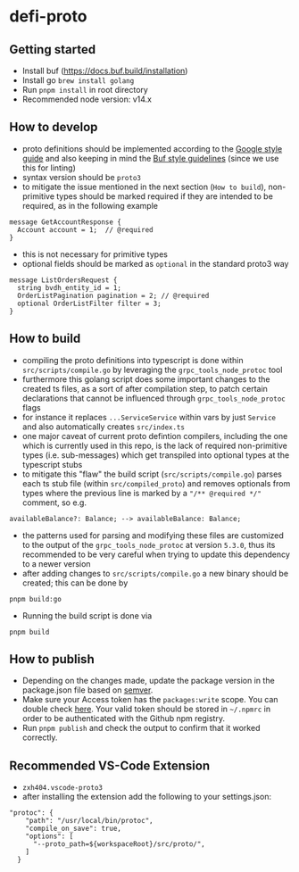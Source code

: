 # defi-proto

## Getting started
- Install buf (https://docs.buf.build/installation)
- Install go `brew install golang`
- Run `pnpm install` in root directory
- Recommended node version: v14.x

## How to develop
- proto definitions should be implemented according to the [Google style guide](https://developers.google.com/protocol-buffers/docs/style) and also keeping in mind the [Buf style guidelines](https://docs.buf.build/best-practices/style-guide) (since we use this for linting)
- syntax version should be `proto3`
- to mitigate the issue mentioned in the next section (`How to build`), non-primitive types should be marked required if they are intended to be required, as in the following example 
```
message GetAccountResponse {
  Account account = 1;  // @required
}
```
- this is not necessary for primitive types
- optional fields should be marked as `optional` in the standard proto3 way 
```
message ListOrdersRequest {
  string bvdh_entity_id = 1;
  OrderListPagination pagination = 2; // @required
  optional OrderListFilter filter = 3;
}
```

## How to build
- compiling the proto definitions into typescript is done within `src/scripts/compile.go` by leveraging the `grpc_tools_node_protoc` tool
- furthermore this golang script does some important changes to the created ts files, as a sort of after compilation step, to patch certain declarations that cannot be influenced through `grpc_tools_node_protoc` flags
- for instance it replaces `...ServiceService` within vars by just `Service` and also automatically creates `src/index.ts`
- one major caveat of current proto defintion compilers, including the one which is currently used in this repo, is the lack of required non-primitive types (i.e. sub-messages) which get transpiled into optional types  at the typescript stubs
- to mitigate this "flaw" the build script (`src/scripts/compile.go`) parses each ts stub file (within `src/compiled_proto`) and removes optionals from types where the previous line is marked by a `"/** @required */"` comment, so e.g. 
```
availableBalance?: Balance; --> availableBalance: Balance;
```
- the patterns used for parsing and modifying these files are customized to the output of the `grpc_tools_node_protoc` at version `5.3.0`, thus its recommended to be very careful when trying to update this dependency to a newer version
- after adding changes to `src/scripts/compile.go` a new binary should be created; this can be done by 
```
pnpm build:go
```

- Running the build script is done via
```
pnpm build
```

## How to publish

- Depending on the changes made, update the package version in the package.json file based on [semver](https://semver.org/).
- Make sure your Access token has the `packages:write` scope. You can double check [here](https://github.bitwa.la/settings/tokens/). Your valid token should be stored in `~/.npmrc` in order to be authenticated with the Github npm registry.
- Run `pnpm publish` and check the output to confirm that it worked correctly.

## Recommended VS-Code Extension
- `zxh404.vscode-proto3`
- after installing the extension add the following to your settings.json:
```
"protoc": {
    "path": "/usr/local/bin/protoc",
    "compile_on_save": true,
    "options": [
      "--proto_path=${workspaceRoot}/src/proto/",
    ]
  }
```
